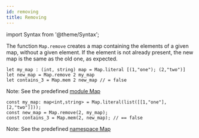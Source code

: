 ```yaml
---
id: removing
title: Removing
---
```


import Syntax from '@theme/Syntax';

The function `Map.remove` creates a map containing the elements of a
given map, without a given element. If the element is not already
present, the new map is the same as the old one, as expected.

<Syntax syntax="cameligo">

```cameligo group=map_removing
let my_map : (int, string) map = Map.literal [(1,"one"); (2,"two")]
let new_map = Map.remove 2 my_map
let contains_3 = Map.mem 2 new_map // = false
```

Note: See the predefined
[module Map](../reference/map-reference)

</Syntax>

<Syntax syntax="jsligo">

```jsligo group=map_removing
const my_map: map<int,string> = Map.literal(list([[1,"one"],[2,"two"]]));
const new_map = Map.remove(2, my_map);
const contains_3 = Map.mem(2, new_map); // == false
```

Note: See the predefined
[namespace Map](../reference/map-reference)

</Syntax>
